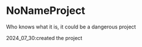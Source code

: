 # NoNameProject
Who knows what it is, it could be a dangerous project

2024_07_30:created the project

